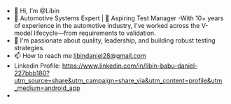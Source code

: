 - 👋 Hi, I’m @Libin
- 🚗 Automotive Systems Expert | 🎯 Aspiring Test Manager
-With 10+ years of experience in the automotive industry, I've worked across the V-model lifecycle—from requirements to validation.
- 💞️ I'm passionate about quality, leadership, and building robust testing strategies.
- 📫 How to reach me libindaniel28@gmail.com
- Linkedin Profile: https://www.linkedin.com/in/libin-babu-daniel-227bbb180?utm_source=share&utm_campaign=share_via&utm_content=profile&utm_medium=android_app
- 

<!---
Libi486/Libi486 is a ✨ special ✨ repository because its `README.md` (this file) appears on your GitHub profile.
You can click the Preview link to take a look at your changes.
--->
